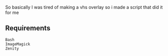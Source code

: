 So basically I was tired of making a vhs overlay so i made a script that did it for me

## Requirements

    Bash
    ImageMagick
    Zenity